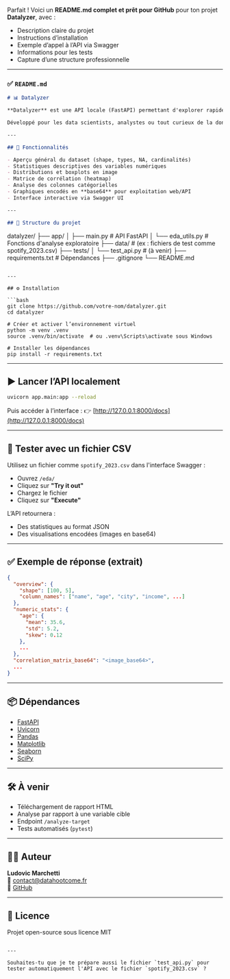Parfait ! Voici un **README.md complet et prêt pour GitHub** pour ton projet **Datalyzer**, avec :

- Description claire du projet  
- Instructions d’installation  
- Exemple d’appel à l’API via Swagger  
- Informations pour les tests  
- Capture d’une structure professionnelle

---

### ✅ `README.md`

```markdown
# 📊 Datalyzer

**Datalyzer** est une API locale (FastAPI) permettant d'explorer rapidement un jeu de données tabulaire (CSV) grâce à des analyses EDA automatisées (statistiques + visualisations).

Développé pour les data scientists, analystes ou tout curieux de la donnée souhaitant obtenir des insights en quelques secondes — sans lancer un notebook.

---

## 🚀 Fonctionnalités

- Aperçu général du dataset (shape, types, NA, cardinalités)
- Statistiques descriptives des variables numériques
- Distributions et boxplots en image
- Matrice de corrélation (heatmap)
- Analyse des colonnes catégorielles
- Graphiques encodés en **base64** pour exploitation web/API
- Interface interactive via Swagger UI

---

## 🧱 Structure du projet

```
datalyzer/
├── app/
│   ├── main.py              # API FastAPI
│   └── eda_utils.py         # Fonctions d'analyse exploratoire
├── data/                    # (ex : fichiers de test comme spotify_2023.csv)
├── tests/
│   └── test_api.py          # (à venir)
├── requirements.txt         # Dépendances
├── .gitignore
└── README.md
```

---

## ⚙️ Installation

```bash
git clone https://github.com/votre-nom/datalyzer.git
cd datalyzer

# Créer et activer l’environnement virtuel
python -m venv .venv
source .venv/bin/activate  # ou .venv\Scripts\activate sous Windows

# Installer les dépendances
pip install -r requirements.txt
```

---

## ▶️ Lancer l’API localement

```bash
uvicorn app.main:app --reload
```

Puis accéder à l’interface :
👉 [http://127.0.0.1:8000/docs](http://127.0.0.1:8000/docs)

---

## 📂 Tester avec un fichier CSV

Utilisez un fichier comme `spotify_2023.csv` dans l'interface Swagger :  
- Ouvrez `/eda/`  
- Cliquez sur **"Try it out"**  
- Chargez le fichier  
- Cliquez sur **"Execute"**

L’API retournera :
- Des statistiques au format JSON
- Des visualisations encodées (images en base64)

---

## ✅ Exemple de réponse (extrait)

```json
{
  "overview": {
    "shape": [100, 5],
    "column_names": ["name", "age", "city", "income", ...]
  },
  "numeric_stats": {
    "age": {
      "mean": 35.6,
      "std": 5.2,
      "skew": 0.12
    },
    ...
  },
  "correlation_matrix_base64": "<image_base64>",
  ...
}
```

---

## 📦 Dépendances

- [FastAPI](https://fastapi.tiangolo.com/)
- [Uvicorn](https://www.uvicorn.org/)
- [Pandas](https://pandas.pydata.org/)
- [Matplotlib](https://matplotlib.org/)
- [Seaborn](https://seaborn.pydata.org/)
- [SciPy](https://scipy.org/)

---

## 🛠️ À venir

- Téléchargement de rapport HTML
- Analyse par rapport à une variable cible
- Endpoint `/analyze-target`
- Tests automatisés (`pytest`)

---

## 👨‍💻 Auteur

**Ludovic Marchetti**  
📧 contact@datahootcome.fr  
🔗 [GitHub](https://github.com/ton-profil)

---

## 🪪 Licence

Projet open-source sous licence MIT
```

---

Souhaites-tu que je te prépare aussi le fichier `test_api.py` pour tester automatiquement l'API avec le fichier `spotify_2023.csv` ?